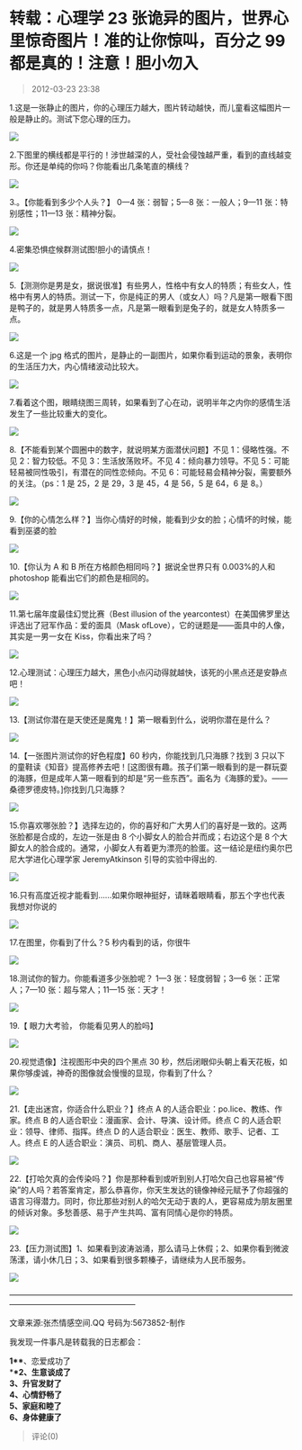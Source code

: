 # 转载：心理学 23 张诡异的图片，世界心里惊奇图片！准的让你惊叫，百分之 99 都是真的！注意！胆小勿入

> 2012-03-23 23:38

1.这是一张静止的图片，你的心理压力越大，图片转动越快，而儿童看这幅图片一般是静止的。测试下您心理的压力。

[![](https://pan.4a1801.life/d/NAS/Qzone_wyf/Blogs/images/CA37F534.webp)](https://pan.4a1801.life/d/NAS/Qzone_wyf/Blogs/images/CA37F534.webp)

2.下图里的横线都是平行的！涉世越深的人，受社会侵蚀越严重，看到的直线越变形。你还是单纯的你吗？你能看出几条笔直的横线？

[![](https://pan.4a1801.life/d/NAS/Qzone_wyf/Blogs/images/C919CAF8.webp)](https://pan.4a1801.life/d/NAS/Qzone_wyf/Blogs/images/C919CAF8.webp)

3.。【你能看到多少个人头？】 0—4 张：弱智；5—8 张：一般人；9—11 张：特别感性；11—13 张：精神分裂。

[![](https://pan.4a1801.life/d/NAS/Qzone_wyf/Blogs/images/9E620754.webp)](https://pan.4a1801.life/d/NAS/Qzone_wyf/Blogs/images/9E620754.webp)

4.密集恐惧症候群测试图!胆小的请慎点！

[![](https://pan.4a1801.life/d/NAS/Qzone_wyf/Blogs/images/33C15840.webp)](https://pan.4a1801.life/d/NAS/Qzone_wyf/Blogs/images/33C15840.webp)

5.【测测你是男是女，据说很准】有些男人，性格中有女人的特质；有些女人，性格中有男人的特质。测试一下，你是纯正的男人（或女人）吗？凡是第一眼看下图是鸭子的，就是男人特质多一点，凡是第一眼看到是兔子的，就是女人特质多一点。

[![](https://pan.4a1801.life/d/NAS/Qzone_wyf/Blogs/images/7A94AF37.webp)](https://pan.4a1801.life/d/NAS/Qzone_wyf/Blogs/images/7A94AF37.webp)

6.这是一个 jpg 格式的图片，是静止的一副图片，如果你看到运动的景象，表明你的生活压力大，内心情绪波动比较大。

[![](https://pan.4a1801.life/d/NAS/Qzone_wyf/Blogs/images/98D48423.webp)](https://pan.4a1801.life/d/NAS/Qzone_wyf/Blogs/images/98D48423.webp)

7.看着这个图，眼睛绕图三周转，如果看到了心在动，说明半年之内你的感情生活发生了一些比较重大的变化。

[![](https://pan.4a1801.life/d/NAS/Qzone_wyf/Blogs/images/552691AE.webp)](https://pan.4a1801.life/d/NAS/Qzone_wyf/Blogs/images/552691AE.webp)

8.【不能看到某个圆圈中的数字，就说明某方面潜伏问题】不见 1：侵略性强。不见 2：智力较低。不见 3：生活放荡败坏。不见 4：倾向暴力领导。不见 5：可能轻易被同性吸引，有潜在的同性恋倾向。不见 6：可能轻易会精神分裂，需要额外的关注。（ps：1 是 25，2 是 29，3 是 45，4 是 56，5 是 64，6 是 8。）

[![](https://pan.4a1801.life/d/NAS/Qzone_wyf/Blogs/images/22C9C564.webp)](https://pan.4a1801.life/d/NAS/Qzone_wyf/Blogs/images/22C9C564.webp)

9.【你的心情怎么样？】当你心情好的时候，能看到少女的脸；心情坏的时候，能看到巫婆的脸

[![](https://pan.4a1801.life/d/NAS/Qzone_wyf/Blogs/images/190DE13F.gif)](https://pan.4a1801.life/d/NAS/Qzone_wyf/Blogs/images/190DE13F.gif)

10.【你认为 A 和 B 所在方格颜色相同吗？】据说全世界只有 0.003%的人和 photoshop 能看出它们的颜色是相同的。

[![](https://pan.4a1801.life/d/NAS/Qzone_wyf/Blogs/images/456B13D8.webp)](https://pan.4a1801.life/d/NAS/Qzone_wyf/Blogs/images/456B13D8.webp)

11.第七届年度最佳幻觉比赛（Best illusion of the yearcontest）在美国佛罗里达评选出了冠军作品：爱的面具（Mask ofLove），它的谜题是——面具中的人像，其实是一男一女在 Kiss，你看出来了吗？

[![](https://pan.4a1801.life/d/NAS/Qzone_wyf/Blogs/images/EDA7E584.webp)](https://pan.4a1801.life/d/NAS/Qzone_wyf/Blogs/images/EDA7E584.webp)

12.心理测试：心理压力越大，黑色小点闪动得就越快，该死的小黑点还是安静点吧！

[![](https://pan.4a1801.life/d/NAS/Qzone_wyf/Blogs/images/B13753D8.webp)](https://pan.4a1801.life/d/NAS/Qzone_wyf/Blogs/images/B13753D8.webp)

13.【测试你潜在是天使还是魔鬼！】第一眼看到什么，说明你潜在是什么？

[![](https://pan.4a1801.life/d/NAS/Qzone_wyf/Blogs/images/06DC03BD.webp)](https://pan.4a1801.life/d/NAS/Qzone_wyf/Blogs/images/06DC03BD.webp)

14.【一张图片测试你的好色程度】60 秒内，你能找到几只海豚？找到 3 只以下的童鞋读《知音》提高修养去吧！\[这图很有趣。孩子们第一眼看到的是一群玩耍的海豚，但是成年人第一眼看到的却是“另一些东西”。画名为《海豚的爱》。——桑德罗德皮特。\]你找到几只海豚？

[![](https://pan.4a1801.life/d/NAS/Qzone_wyf/Blogs/images/BEE0F436.gif)](https://pan.4a1801.life/d/NAS/Qzone_wyf/Blogs/images/BEE0F436.gif)

15.你喜欢哪张脸？】选择左边的，你的喜好和广大男人们的喜好是一致的。这两张脸都是合成的，左边一张是由 8 个小脚女人的脸合并而成；右边这个是 8 个大脚女人的脸合成的。通常，小脚女人有着更为漂亮的脸蛋。这一结论是纽约奥尔巴尼大学进化心理学家 JeremyAtkinson 引导的实验中得出的.

[![](https://pan.4a1801.life/d/NAS/Qzone_wyf/Blogs/images/A270A81C.webp)](https://pan.4a1801.life/d/NAS/Qzone_wyf/Blogs/images/A270A81C.webp)

16.只有高度近视才能看到……如果你眼神挺好，请眯着眼睛看，那五个字也代表我想对你说的

[![](https://pan.4a1801.life/d/NAS/Qzone_wyf/Blogs/images/C12E0D9B.webp)](https://pan.4a1801.life/d/NAS/Qzone_wyf/Blogs/images/C12E0D9B.webp)

17.在图里，你看到了什么？5 秒内看到的话，你很牛

[![](https://pan.4a1801.life/d/NAS/Qzone_wyf/Blogs/images/AE13CC44.webp)](https://pan.4a1801.life/d/NAS/Qzone_wyf/Blogs/images/AE13CC44.webp)

18.测试你的智力。你能看道多少张脸呢？ 1—3 张：轻度弱智；3—6 张：正常人；7—10 张：超与常人；11—15 张：天才！

[![](https://pan.4a1801.life/d/NAS/Qzone_wyf/Blogs/images/1ADE8F4E.webp)](https://pan.4a1801.life/d/NAS/Qzone_wyf/Blogs/images/1ADE8F4E.webp)

19.【 眼力大考验， 你能看见男人的脸吗】

[![](https://pan.4a1801.life/d/NAS/Qzone_wyf/Blogs/images/5F0C9B8D.webp)](https://pan.4a1801.life/d/NAS/Qzone_wyf/Blogs/images/5F0C9B8D.webp)

20.视觉遗像】注视图形中央的四个黑点 30 秒，然后闭眼仰头朝上看天花板，如果你够虔诚，神奇的图像就会慢慢的显现，你看到了什么？

[![](https://pan.4a1801.life/d/NAS/Qzone_wyf/Blogs/images/DAF0E995.webp)](https://pan.4a1801.life/d/NAS/Qzone_wyf/Blogs/images/DAF0E995.webp)

21.【走出迷宫，你适合什么职业？】终点 A 的人适合职业：po.lice、教练、作家。终点 B 的人适合职业：漫画家、会计、导演、设计师。终点 C 的人适合职业：领导、律师、指挥。终点 D 的人适合职业：医生、教师、歌手、记者、工人。终点 E 的人适合职业：演员、司机、商人、基层管理人员。

[![](https://pan.4a1801.life/d/NAS/Qzone_wyf/Blogs/images/5AD6EFCF.webp)](https://pan.4a1801.life/d/NAS/Qzone_wyf/Blogs/images/5AD6EFCF.webp)

22.【打哈欠真的会传染吗？】你是那种看到或听到别人打哈欠自己也容易被“传染”的人吗？若答案肯定，那么恭喜你，你天生发达的镜像神经元赋予了你超强的语言习得潜力。同时，你比那些对别人的哈欠无动于衷的人，更容易成为朋友圈里的倾诉对象。多愁善感、易于产生共鸣、富有同情心是你的特质。

[![](https://pan.4a1801.life/d/NAS/Qzone_wyf/Blogs/images/C0AB3FF6.webp)](https://pan.4a1801.life/d/NAS/Qzone_wyf/Blogs/images/C0AB3FF6.webp)

23.【压力测试图】1、如果看到波涛汹涌，那么请马上休假；2、如果你看到微波荡漾，请小休几日；3、如果看到很多颗榛子，请继续为人民币服务。

[![](https://pan.4a1801.life/d/NAS/Qzone_wyf/Blogs/images/32973DD1.webp)](https://pan.4a1801.life/d/NAS/Qzone_wyf/Blogs/images/32973DD1.webp)

————————————————————————————————————————————————————

文章来源:张杰情感空间.QQ 号码为:5673852-制作

我发现一件事凡是转载我的日志都会：

**1\*\***、恋爱成功了  
\***\*2、生意谈成了  
3、升官发财了  
4、心情舒畅了  
5、家庭和睦了  
6、身体健康了**

> 评论(0)
